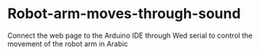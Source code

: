 # Robot-arm-moves-through-sound
Connect the web page to the Arduino IDE through Wed serial to control the movement of the robot arm in Arabic
